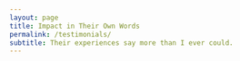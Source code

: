 ```yaml
---
layout: page
title: Impact in Their Own Words
permalink: /testimonials/
subtitle: Their experiences say more than I ever could.
---
```


<section class="testimonials-section">
  <div class="testimonials-container" id="testimonials-container"></div>
</section>

